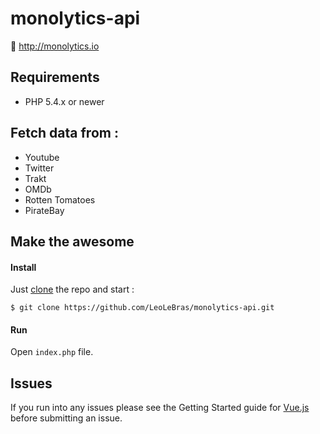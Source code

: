 # monolytics-api
🚀 http://monolytics.io

## Requirements
- PHP 5.4.x or newer

## Fetch data from :
- Youtube
- Twitter
- Trakt
- OMDb
- Rotten Tomatoes
- PirateBay

## Make the awesome

#### Install
Just [clone](github-windows://openRepo/https://github.com/LeoLeBras/monolytics-api.git) the repo
and start :
```shell
$ git clone https://github.com/LeoLeBras/monolytics-api.git
```

#### Run
Open ```index.php``` file.

## Issues
If you run into any issues please see the Getting Started guide for [Vue.js](http://vuejs.org/guide/) before submitting an issue.
